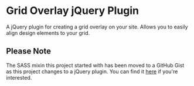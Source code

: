 Grid Overlay jQuery Plugin
==========================

A jQuery plugin for creating a grid overlay on your site. Allows you to easily align design elements to your grid.

Please Note
-----------

The SASS mixin this project started with has been moved to a GitHub Gist as this project changes to a jQuery plugin. You can find it [here](https://gist.github.com/3013151) if you're interested.